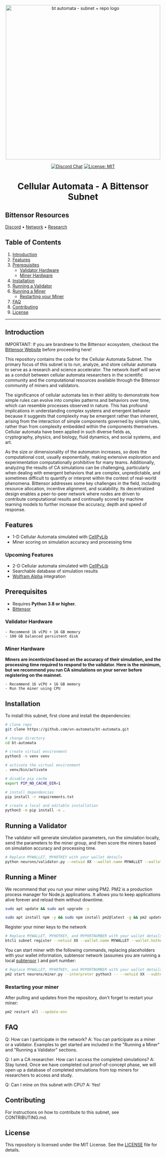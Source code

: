 
<p align="center">
      <img width="500" alt="bt automata - subnet + repo logo" src="https://i.imgur.com/RrPk0yg.png"
    </a>
    
</p>

<div align='center'>


[![Discord Chat](https://img.shields.io/discord/308323056592486420.svg)](https://discord.gg/bittensor)
[![License: MIT](https://img.shields.io/badge/License-MIT-yellow.svg)](https://opensource.org/licenses/MIT)

# Cellular Automata - A Bittensor Subnet
<div align = 'left'>

## Bittensor Resources

[Discord](https://discord.gg/bittensor) • [Network](https://taostats.io/) • [Research](https://bittensor.com/whitepaper)

## Table of Contents

1. [Introduction](#introduction)
2. [Features](#features)
3. [Prerequisites](#prerequisites)
   - [Validator Hardware](#validator-hardware)
   - [Miner Hardware](#miner-hardware)
4. [Installation](#installation)
5. [Running a Validator](#running-a-validator)
6. [Running a Miner](#running-a-miner)
   - [Restarting your Miner](#restarting-your-miner)
7. [FAQ](#faq)
8. [Contributing](#contributing)
9. [License](#license)

---

## Introduction
IMPORTANT: If you are brandnew to the Bittensor ecosystem, checkout the [Bittensor Website](https://bittensor.com/) before proceeding here!

This repository contains the code for the Cellular Automata Subnet. The primary focus of this subnet is to run, analyze, and store cellular automata to serve as a research and science accelerator. The network itself will serve as a conduit between cellular automata researchers in the scientific community and the computational resources available through the Bittensor community of miners and validators.

The significance of cellular automata lies in their ability to demonstrate how simple rules can evolve into complex patterns and behaviors over time, which can resemble processes observed in nature. This has profound implications in understanding complex systems and emergent behavior because it suggests that complexity may be emergent rather than inherent, arising from the interaction of simple components governed by simple rules, rather than from complexity embedded within the components themselves. Cellular automata have been applied in such diverse fields as, cryptography, physics, and biology, fluid dynamics, and social systems, and art. 

As the size or dimensionality of the automaton increases, so does the computational cost, usually exponentially, making extensive exploration and experimentation computationally prohibitive for many teams. Additionally, analyzing the results of CA simulations can be challenging, particularly when dealing with emergent behaviors that are complex, unpredictable, and sometimes difficult to quantify or interpret within the context of real-world phenomena. Bittensor addresses some key challenges in the field, including resource allocation, incentive alignment, and scalability. Its decentralized design enables a peer-to-peer network where nodes are driven to contribute computational results and continually scored by machine learning models to further increase the accuracy, depth and speed of response. 

## Features

- 1-D Cellular Automata simulated with [CellPyLib](https://cellpylib.org/index.html)
- Miner scoring on simulation accuracy and processing time
### Upcoming Features
- 2-D Cellular automata simulated with [CellPyLib](https://cellpylib.org/index.html)
- Searchable database of simulation results
- [Wolfram Alpha](https://products.wolframalpha.com/api) integration

## Prerequisites

- Requires **Python 3.8 or higher.**
- [Bittensor](https://github.com/opentensor/bittensor#install)

### Validator Hardware

    - Recommend 16 vCPU + 16 GB memory
    - 100 GB balanced persistent disk

### Miner Hardware
**Miners are incentivized based on the accuracy of their simulation, and the processing time required to respond to the validator. Here is the minimum, but we recommend you run CA simulations on your server before registering on the mainnet.**

    - Recommend 16 vCPU + 16 GB memory
    - Run the miner using CPU

## Installation

To install this subnet, first clone and install the dependencies:

```bash
# clone repo
git clone https://github.com/vn-automata/bt-automata.git

# change directory
cd bt-automata

# create virtual environment
python3 -m venv venv

# activate the virtual environment
. venv/bin/activate

# disable pip cache
export PIP_NO_CACHE_DIR=1

# install dependencies
pip install -r requirements.txt

# create a local and editable installation
python3 -m pip install -e .
```

## Running a Validator

The validator will generate simulation parameters, run the simulation locally, send the parameters to the miner group, and then score the miners based on simulation accuracy and processing time.

```bash
# Replace MYWALLET, MYHOTKEY with your wallet details
python neurons/validator.py --netuid XX --wallet.name MYWALLET --wallet.hotkey MYHOTYKEY
```

## Running a Miner

We recommend that you run your miner using PM2. PM2 is a production process manager for Node.js applications. It allows you to keep applications alive forever and reload them without downtime.

```bash
sudo apt update && sudo apt upgrade -y
```

```bash
sudo apt install npm -y && sudo npm install pm2@latest -g && pm2 update
```

Register your miner keys to the network

```bash
# Replace MYWALLET, MYHOTKEY, and MYPORTNUMBER with your wallet details 
btcli subnet register --netuid XX --wallet.name MYWALLET --wallet.hotkey MYHOTKEY --axon.port MYPORTNUMBER
```

You can start miner with the following commands, replacing placeholders with your wallet information, subtensor network (assumes you are running a local [subtensor](https://github.com/opentensor/subtensor) ) and port number:

```bash
# Replace MYWALLET, MYHOTKEY, and MYPORTNUMBER with your wallet details and port number
pm2 start neurons/miner.py --interpreter python3 -- --netuid XX --subtensor.network local --wallet.name MYWALLET --wallet.hotkey MYHOTKEY --axon.port MYPORTNUMBER
```
### Restarting your miner

After pulling and updates from the repository, don't forget to restart your miner:

```bash
pm2 restart all --update-env
```

## FAQ
Q: How can I participate in the network?
A: You can participate as a miner or a validator. Examples to get started are included in the "Running a Miner" and "Running a Validator" sections. 

Q: I am a CA researcher. How can I access the completed simulations?
A: Stay tuned. Once we have completed out proof-of-concept phase, we will open up a database of completed simulations from top miners for researchers to access and study.

Q: Can I mine on this subnet with CPU?
A: Yes!

## Contributing

For instructions on how to contribute to this subnet, see CONTRIBUTING.md.

## License

This repository is licensed under the MIT License. See the [LICENSE](LICENSE) file for details.
